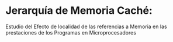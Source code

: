 # Jerarquía de Memoria Caché:
Estudio del Efecto de localidad de las referencias a Memoria en las prestaciones de los Programas en Microprocesadores
